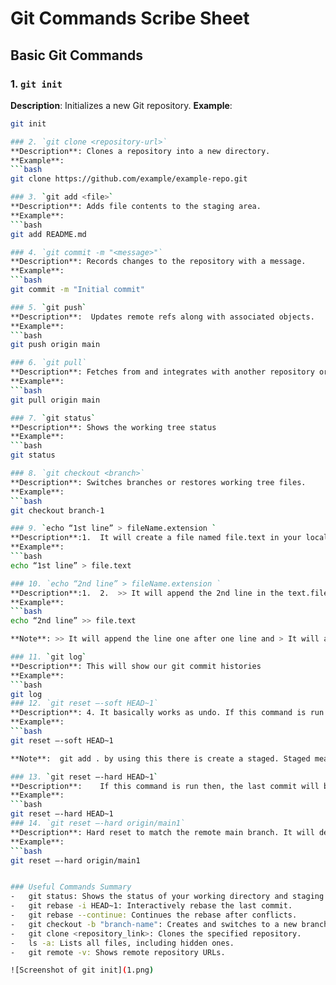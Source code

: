 # Git Commands Scribe Sheet

## Basic Git Commands

### 1. `git init`
**Description**: Initializes a new Git repository.
**Example**:
```bash
git init

### 2. `git clone <repository-url>`
**Description**: Clones a repository into a new directory.
**Example**:
```bash
git clone https://github.com/example/example-repo.git

### 3. `git add <file>`
**Description**: Adds file contents to the staging area.
**Example**:
```bash
git add README.md

### 4. `git commit -m "<message>"`
**Description**: Records changes to the repository with a message.
**Example**:
```bash
git commit -m "Initial commit"

### 5. `git push`
**Description**:  Updates remote refs along with associated objects.
**Example**:
```bash
git push origin main

### 6. `git pull`
**Description**: Fetches from and integrates with another repository or a local branch.
**Example**:
```bash
git pull origin main

### 7. `git status`
**Description**: Shows the working tree status
**Example**:
```bash
git status

### 8. `git checkout <branch>`
**Description**: Switches branches or restores working tree files.
**Example**:
```bash
git checkout branch-1

### 9. `echo “1st line” > fileName.extension `
**Description**:1.	It will create a file named file.text in your local machine and there will create a line named name “1st line” in file.txt file
**Example**:
```bash
echo “1st line” > file.text 

### 10. `echo “2nd line” > fileName.extension `
**Description**:1.	2.	>> It will append the 2nd line in the text.file  file. Basically >> uses for append line.
**Example**: 
```bash
echo “2nd line” >> file.text 

**Note**: >> It will append the line one after one line and > It will append the line in the first line, and previous line will be deleted

### 11. `git log`
**Description**: This will show our git commit histories
**Example**:
```bash
git log
### 12. `git reset –-soft HEAD~1`
**Description**: 4.	It basically works as undo. If this command is run then, the last commit will be deleted from the git commit history but it can be reset later and in the commit history, there will be no last commit. But The changes will remain in the file.  It won’t delete the changes. Staged will be there.
**Example**:
```bash
git reset –-soft HEAD~1

**Note**:  git add . by using this there is create a staged. Staged means connection between github and git. Without staging, git commit won’t be applied.

### 13. `git reset –-hard HEAD~1`
**Description**: 	If this command is run then, the last commit will be permanently deleted from the commit history and also the changes will be deleted from the file.
**Example**:
```bash
git reset –-hard HEAD~1
### 14. `git reset –-hard origin/main1`
**Description**: Hard reset to match the remote main branch. It will delete all commits and also files changes will be deleted.
**Example**:
```bash
git reset –-hard origin/main1


### Useful Commands Summary
-   git status: Shows the status of your working directory and staging area.
-   git rebase -i HEAD~1: Interactively rebase the last commit.
-   git rebase --continue: Continues the rebase after conflicts.
-   git checkout -b "branch-name": Creates and switches to a new branch.
-   git clone <repository_link>: Clones the specified repository.
-   ls -a: Lists all files, including hidden ones.
-   git remote -v: Shows remote repository URLs.

![Screenshot of git init](1.png)
